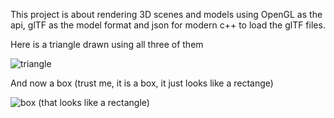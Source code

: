 This project is about rendering 3D scenes and models using OpenGL as the api, glTF as the model format and json for modern c++
to load the glTF files.

Here is a triangle drawn using all three of them

![triangle](https://github.com/user-attachments/assets/87799a05-d307-42a0-9831-47a7076c324f)

And now a box (trust me, it is a box, it just looks like a rectange)

![box (that looks like a rectangle)](https://github.com/user-attachments/assets/bfae7ed8-a67a-4bf4-a5fc-b1262cb2b171)
